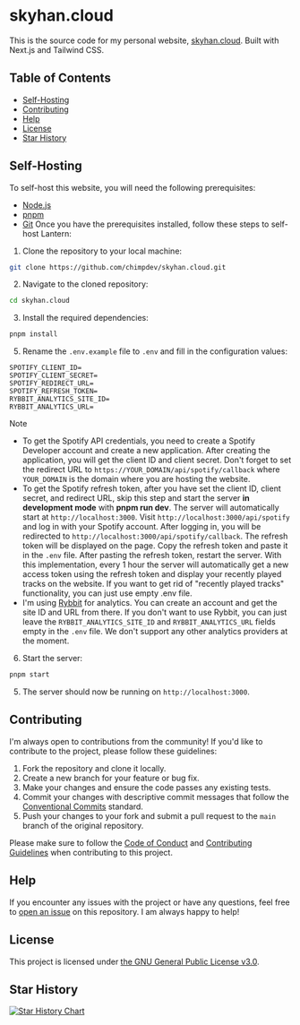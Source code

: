 # skyhan.cloud

This is the source code for my personal website, [skyhan.cloud](https://skyhan.cloud). Built with Next.js and Tailwind CSS. 

## Table of Contents

- [Self-Hosting](#self-hosting)
- [Contributing](#contributing)
- [Help](#help)
- [License](#license)
- [Star History](#star-history)

## Self-Hosting

To self-host this website, you will need the following prerequisites:

- [Node.js](https://nodejs.org/en/download/)
- [pnpm](https://pnpm.io/installation)
- [Git](https://git-scm.com/downloads)
Once you have the prerequisites installed, follow these steps to self-host Lantern:

1. Clone the repository to your local machine:

```bash
git clone https://github.com/chimpdev/skyhan.cloud.git
```

2. Navigate to the cloned repository:

```bash
cd skyhan.cloud
```

3. Install the required dependencies:

```bash
pnpm install
```

5. Rename the `.env.example` file to `.env` and fill in the configuration values:

```env
SPOTIFY_CLIENT_ID=
SPOTIFY_CLIENT_SECRET=
SPOTIFY_REDIRECT_URL=
SPOTIFY_REFRESH_TOKEN=
RYBBIT_ANALYTICS_SITE_ID=
RYBBIT_ANALYTICS_URL=
```

> [!NOTE]
> - To get the Spotify API credentials, you need to create a Spotify Developer account and create a new application. After creating the application, you will get the client ID and client secret. Don't forget to set the redirect URL to `https://YOUR_DOMAIN/api/spotify/callback` where `YOUR_DOMAIN` is the domain where you are hosting the website.
> - To get the Spotify refresh token, after you have set the client ID, client secret, and redirect URL, skip this step and start the server **in development mode** with **pnpm run dev**. The server will automatically start at `http://localhost:3000`. Visit `http://localhost:3000/api/spotify` and log in with your Spotify account. After logging in, you will be redirected to `http://localhost:3000/api/spotify/callback`. The refresh token will be displayed on the page. Copy the refresh token and paste it in the `.env` file. After pasting the refresh token, restart the server. With this implementation, every 1 hour the server will automatically get a new access token using the refresh token and display your recently played tracks on the website. If you want to get rid of "recently played tracks" functionality, you can just use empty .env file.
> - I'm using [Rybbit](https://www.rybbit.io) for analytics. You can create an account and get the site ID and URL from there. If you don't want to use Rybbit, you can just leave the `RYBBIT_ANALYTICS_SITE_ID` and `RYBBIT_ANALYTICS_URL` fields empty in the `.env` file. We don't support any other analytics providers at the moment.

6. Start the server:

```bash
pnpm start
```

5. The server should now be running on `http://localhost:3000`.

## Contributing

I'm always open to contributions from the community! If you'd like to contribute to the project, please follow these guidelines:

1. Fork the repository and clone it locally.
2. Create a new branch for your feature or bug fix.
3. Make your changes and ensure the code passes any existing tests.
4. Commit your changes with descriptive commit messages that follow the [Conventional Commits](https://www.conventionalcommits.org/en/v1.0.0/) standard.
5. Push your changes to your fork and submit a pull request to the `main` branch of the original repository.

Please make sure to follow the [Code of Conduct](.github/CODE_OF_CONDUCT.md) and [Contributing Guidelines](.github/CONTRIBUTING.md) when contributing to this project.

## Help

If you encounter any issues with the project or have any questions, feel free to [open an issue](https://github.com/chimpdev/skyhan.cloud/issues) on this repository. I am always happy to help!

## License

This project is licensed under [the GNU General Public License v3.0](LICENSE).

## Star History

<a href="https://star-history.com/#chimpdev/skyhan.cloud&Date">
 <picture>
   <source media="(prefers-color-scheme: dark)" srcset="https://api.star-history.com/svg?repos=chimpdev/skyhan.cloud&type=Date&theme=dark" />
   <source media="(prefers-color-scheme: light)" srcset="https://api.star-history.com/svg?repos=chimpdev/skyhan.cloud&type=Date" />
   <img alt="Star History Chart" src="https://api.star-history.com/svg?repos=chimpdev/skyhan.cloud&type=Date" />
 </picture>
</a>